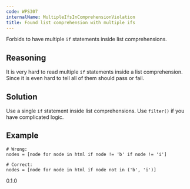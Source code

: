 ```yaml
---
code: WPS307
internalName: MultipleIfsInComprehensionViolation
title: Found list comprehension with multiple ifs
---
```


Forbids to have multiple `if` statements inside list comprehensions.

## Reasoning
It is very hard to read multiple `if` statements inside a list
comprehension. Since it is even hard to tell all of them should pass
or fail.

## Solution
Use a single `if` statement inside list comprehensions. Use
`filter()` if you have complicated logic.

## Example

    # Wrong:
    nodes = [node for node in html if node != 'b' if node != 'i']
    
    # Correct:
    nodes = [node for node in html if node not in ('b', 'i')]

<div class="versionadded">

0.1.0

</div>